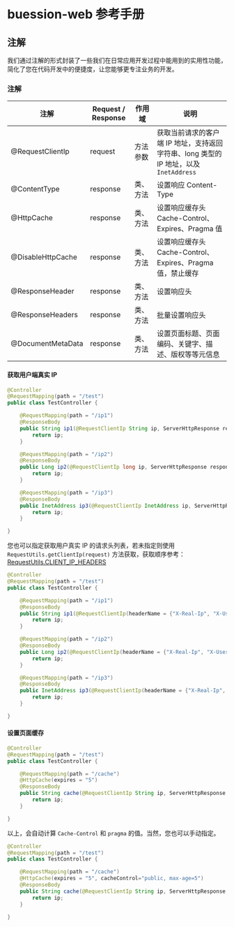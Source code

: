 # buession-web 参考手册


## 注解


我们通过注解的形式封装了一些我们在日常应用开发过程中能用到的实用性功能，简化了您在代码开发中的便捷度，让您能够更专注业务的开发。


### 注解

|  注解               | Request / Response   | 作用域             | 说明                                                    |
|  ----              | ----                  | ----              | ----                                                   |
| @RequestClientIp   | request               | 方法参数           | 获取当前请求的客户端 IP 地址，支持返回字符串、long 类型的 IP 地址，以及 `InetAddress`                       |
| @ContentType       | response              | 类、方法           | 设置响应 Content-Type                                   |
| @HttpCache         | response              | 类、方法           | 设置响应缓存头 Cache-Control、Expires、Pragma 值           |
| @DisableHttpCache  | response              | 类、方法           | 设置响应缓存头 Cache-Control、Expires、Pragma 值，禁止缓存  |
| @ResponseHeader    | response              | 类、方法           | 设置响应头                                                |
| @ResponseHeaders   | response              | 类、方法           | 批量设置响应头                                            |
| @DocumentMetaData  | response              | 类、方法           | 设置页面标题、页面编码、关键字、描述、版权等等元信息            |


#### 获取用户端真实 IP

```java
@Controller
@RequestMapping(path = "/test")
public class TestController {

	@RequestMapping(path = "/ip1")
	@ResponseBody
	public String ip1(@RequestClientIp String ip, ServerHttpResponse response){
		return ip;
	}

	@RequestMapping(path = "/ip2")
	@ResponseBody
	public Long ip2(@RequestClientIp long ip, ServerHttpResponse response){
		return ip;
	}

	@RequestMapping(path = "/ip3")
	@ResponseBody
	public InetAddress ip3(@RequestClientIp InetAddress ip, ServerHttpResponse response){
		return ip;
	}

}
```

您也可以指定获取用户真实 IP 的请求头列表，若未指定则使用 `RequestUtils.getClientIp(request)` 方法获取，获取顺序参考：[RequestUtils.CLIENT_IP_HEADERS](https://javadoc.io/static/com.buession/buession-web/2.1.0/com/buession/web/http/request/RequestUtils.html#CLIENT_IP_HEADERS)

```java
@Controller
@RequestMapping(path = "/test")
public class TestController {

	@RequestMapping(path = "/ip1")
	@ResponseBody
	public String ip1(@RequestClientIp(headerName = {"X-Real-Ip", "X-User-Real-Ip"}) String ip, ServerHttpResponse response){
		return ip;
	}

	@RequestMapping(path = "/ip2")
	@ResponseBody
	public Long ip2(@RequestClientIp(headerName = {"X-Real-Ip", "X-User-Real-Ip"}) long ip, ServerHttpResponse response){
		return ip;
	}

	@RequestMapping(path = "/ip3")
	@ResponseBody
	public InetAddress ip3(@RequestClientIp(headerName = {"X-Real-Ip", "X-User-Real-Ip"}) InetAddress ip, ServerHttpResponse response){
		return ip;
	}

}
```


#### 设置页面缓存

```java
@Controller
@RequestMapping(path = "/test")
public class TestController {

	@RequestMapping(path = "/cache")
	@HttpCache(expires = "5")
	@ResponseBody
	public String cache(@RequestClientIp String ip, ServerHttpResponse response){
		return ip;
	}

}
```

以上，会自动计算 `Cache-Control` 和 `pragma` 的值。当然，您也可以手动指定。

```java
@Controller
@RequestMapping(path = "/test")
public class TestController {

	@RequestMapping(path = "/cache")
	@HttpCache(expires = "5", cacheControl="public, max-age=5")
	@ResponseBody
	public String cache(@RequestClientIp String ip, ServerHttpResponse response){
		return ip;
	}

}
```